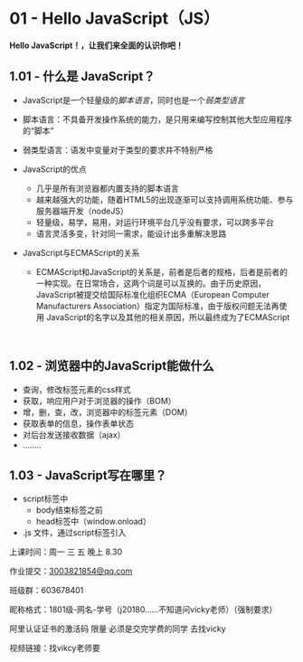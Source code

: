 #  01 - Hello JavaScript（JS） 

**Hello JavaScript！，让我们来全面的认识你吧！**

## 1.01 - 什么是 JavaScript？

- JavaScript是一个轻量级的*脚本语言*，同时也是一个*弱类型语言*


- 脚本语言：不具备开发操作系统的能力，是只用来编写控制其他大型应用程序的“脚本”
- 弱类型语言：语发中变量对于类型的要求并不特别严格


- JavaScript的优点

  - 几乎是所有浏览器都内置支持的脚本语言
  - 越来越强大的功能，随着HTML5的出现逐渐可以支持调用系统功能、参与服务器端开发（nodeJS）
  - 轻量级，易学，易用，对运行环境平台几乎没有要求，可以跨多平台
  - 语言灵活多变，针对同一需求，能设计出多重解决思路

- JavaScript与ECMAScript的关系

  - ECMAScript和JavaScript的关系是，前者是后者的规格，后者是前者的一种实现。在日常场合，这两个词是可以互换的。由于历史原因，JavaScript被提交给国际标准化组织ECMA（European Computer Manufacturers Association）指定为国际标准，由于版权问题无法再使用 JavaScript的名字以及其他的相关原因，所以最终成为了ECMAScript

  ​

## 1.02 - 浏览器中的JavaScript能做什么

- 查询，修改标签元素的css样式
- 获取，响应用户对于浏览器的操作（BOM）
- 增，删，查，改，浏览器中的标签元素（DOM）
- 获取表单的信息，操作表单状态
- 对后台发送接收数据（ajax）
- ........


## 1.03 - JavaScript写在哪里？

- script标签中
  - body结束标签之前
  - head标签中（window.onload）
- .js 文件，通过script标签引入






上课时间：周一 三 五  晚上 8.30

作业提交：3003821854@qq.com

班级群：603678401

昵称格式：1801级-网名-学号（j20180......不知道问vicky老师）（强制要求）

阿里认证证书的激活码 限量 必须是交完学费的同学 去找vicky

视频链接：找vikcy老师要